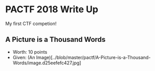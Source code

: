 # PACTF 2018 Write Up

My first CTF competion!

## A Picture is a Thousand Words
 - Worth: 10 points
 - Given: (An Image)[../blob/master/pactf/A-Picture-is-a-Thousand-Words/image.d25eefefc427.jpg]

 